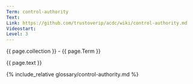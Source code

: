 ```yaml
---
Term: control-authority
Text: 
Link: https://github.com/trustoverip/acdc/wiki/control-authority.md
Videostart: 
Level: 3
---
```


{{ page.collection }} - {{ page.Term }}

   {{ page.text }}

{% include_relative glossary/control-authority.md %}

